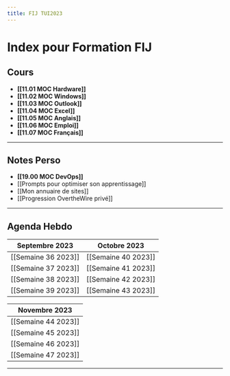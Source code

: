 ```yaml
---
title: FIJ TUI2023
---
```

# Index pour Formation FIJ
## Cours

- **[[11.01 MOC Hardware]]**
- **[[11.02 MOC Windows]]**
- **[[11.03 MOC Outlook]]**
- **[[11.04 MOC Excel]]**
- **[[11.05 MOC Anglais]]**
- **[[11.06 MOC Emploi]]**
- **[[11.07 MOC Français]]**
---
## Notes Perso

- **[[19.00 MOC DevOps]]**
- [[Prompts pour optimiser son apprentissage]]
- [[Mon annuaire de sites]]
- [[Progression OvertheWire privé]]
---
## Agenda Hebdo


|**Septembre 2023**|**Octobre 2023**|
|---------|-------|
|[[Semaine 36 2023]]|[[Semaine 40 2023]]|
|[[Semaine 37 2023]]|[[Semaine 41 2023]]|
|[[Semaine 38 2023]]|[[Semaine 42 2023]]|
|[[Semaine 39 2023]]|[[Semaine 43 2023]]|

|**Novembre 2023**|
|--------|
|[[Semaine 44 2023]]|
|[[Semaine 45 2023]]|
|[[Semaine 46 2023]]|
|[[Semaine 47 2023]]|

---
